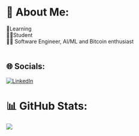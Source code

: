 # 💫 About Me:
📖Learning <br>👨‍🎓Student <br>🧑‍💻 Software Engineer, AI/ML and Bitcoin enthusiast<br><br>


## 🌐 Socials:
[![LinkedIn](https://img.shields.io/badge/LinkedIn-%230077B5.svg?logo=linkedin&logoColor=white)](https://www.linkedin.com/in/siddharth-tiwari-10baa1178) 

# 📊 GitHub Stats:

![](https://github-readme-stats.vercel.app/api/top-langs/?username=siddhart1o1&theme=radical&hide_border=false&include_all_commits=false&count_private=false&layout=compact)

